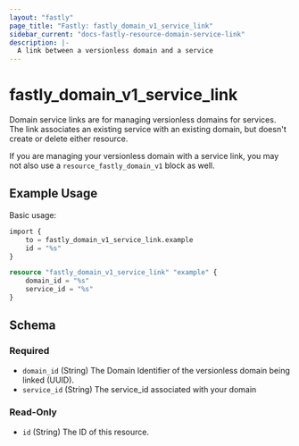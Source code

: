 ```yaml
---
layout: "fastly"
page_title: "Fastly: fastly_domain_v1_service_link"
sidebar_current: "docs-fastly-resource-domain-service-link"
description: |-
  A link between a versionless domain and a service
---
```


# fastly_domain_v1_service_link

Domain service links are for managing versionless domains for services. The link associates an existing service
with an existing domain, but doesn't create or delete either resource.

If you are managing your versionless domain with a service link, you may not also use a `resource_fastly_domain_v1` block as well.

## Example Usage

Basic usage:

```terraform
import {
    to = fastly_domain_v1_service_link.example
    id = "%s"
}

resource "fastly_domain_v1_service_link" "example" {
    domain_id = "%s"
    service_id = "%s"
}
```

<!-- schema generated by tfplugindocs -->
## Schema

### Required

- `domain_id` (String) The Domain Identifier of the versionless domain being linked (UUID).
- `service_id` (String) The service_id associated with your domain

### Read-Only

- `id` (String) The ID of this resource.
